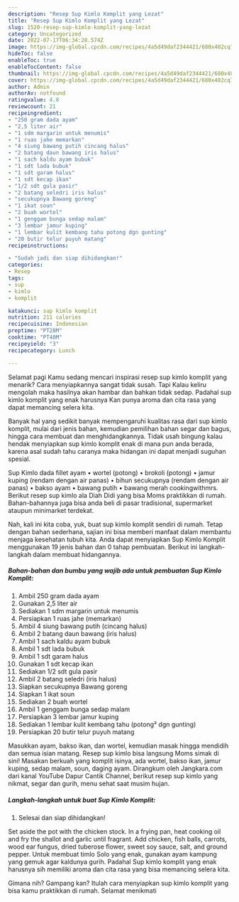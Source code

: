 ```yaml
---
description: "Resep Sup Kimlo Komplit yang Lezat"
title: "Resep Sup Kimlo Komplit yang Lezat"
slug: 1520-resep-sup-kimlo-komplit-yang-lezat
category: Uncategorized
date: 2022-07-17T06:34:28.574Z
image: https://img-global.cpcdn.com/recipes/4a5d49daf2344421/680x482cq70/sup-kimlo-komplit-foto-resep-utama.jpg
hideToc: false
enableToc: true
enableTocContent: false
thumbnail: https://img-global.cpcdn.com/recipes/4a5d49daf2344421/680x482cq70/sup-kimlo-komplit-foto-resep-utama.jpg
cover: https://img-global.cpcdn.com/recipes/4a5d49daf2344421/680x482cq70/sup-kimlo-komplit-foto-resep-utama.jpg
author: Admin
authorAv: notfound
ratingvalue: 4.8
reviewcount: 21
recipeingredient:
- "250 gram dada ayam"
- "2,5 liter air"
- "1 sdm margarin untuk menumis"
- "1 ruas jahe memarkan"
- "4 siung bawang putih cincang halus"
- "2 batang daun bawang iris halus"
- "1 sach kaldu ayam bubuk"
- "1 sdt lada bubuk"
- "1 sdt garam halus"
- "1 sdt kecap ikan"
- "1/2 sdt gula pasir"
- "2 batang seledri iris halus"
- "secukupnya Bawang goreng"
- "1 ikat soun"
- "2 buah wortel"
- "1 genggam bunga sedap malam"
- "3 lembar jamur kuping"
- "1 lembar kulit kembang tahu potong dgn gunting"
- "20 butir telur puyuh matang"
recipeinstructions:

- "Sudah jadi dan siap dihidangkan!"
categories:
- Resep
tags:
- sup
- kimlo
- komplit

katakunci: sup kimlo komplit 
nutrition: 211 calories
recipecuisine: Indonesian
preptime: "PT28M"
cooktime: "PT40M"
recipeyield: "3"
recipecategory: Lunch

---
```



Selamat pagi Kamu sedang mencari inspirasi resep sup kimlo komplit yang menarik? Cara menyiapkannya sangat tidak susah. Tapi Kalau keliru mengolah maka hasilnya akan hambar dan bahkan tidak sedap. Padahal sup kimlo komplit yang enak harusnya Kan punya aroma dan cita rasa yang dapat memancing selera kita.


Banyak hal yang sedikit banyak mempengaruhi kualitas rasa dari sup kimlo komplit, mulai dari jenis bahan, kemudian pemilihan bahan segar dan bagus, hingga cara membuat dan menghidangkannya. Tidak usah bingung kalau hendak menyiapkan sup kimlo komplit enak di mana pun anda berada, karena asal sudah tahu caranya maka hidangan ini dapat menjadi suguhan spesial.

Sup Kimlo dada fillet ayam • wortel (potong) • brokoli (potong) • jamur kuping (rendam dengan air panas) • bihun secukupnya (rendam dengan air panas) • bakso ayam • bawang putih • bawang merah cookingwithmrs. Berikut resep sup kimlo ala Diah Didi yang bisa Moms praktikkan di rumah. Bahan-bahannya juga bisa anda beli di pasar tradisional, supermarket ataupun minimarket terdekat.


Nah, kali ini kita coba, yuk, buat sup kimlo komplit sendiri di rumah. Tetap dengan bahan sederhana, sajian ini bisa memberi manfaat dalam membantu menjaga kesehatan tubuh kita. Anda dapat menyiapkan Sup Kimlo Komplit menggunakan 19 jenis bahan dan 0 tahap pembuatan. Berikut ini langkah-langkah dalam membuat hidangannya.

<!--inarticleads1-->

##### Bahan-bahan dan bumbu yang wajib ada untuk pembuatan Sup Kimlo Komplit:

1. Ambil 250 gram dada ayam
1. Gunakan 2,5 liter air
1. Sediakan 1 sdm margarin untuk menumis
1. Persiapkan 1 ruas jahe (memarkan)
1. Ambil 4 siung bawang putih (cincang halus)
1. Ambil 2 batang daun bawang (iris halus)
1. Ambil 1 sach kaldu ayam bubuk
1. Ambil 1 sdt lada bubuk
1. Ambil 1 sdt garam halus
1. Gunakan 1 sdt kecap ikan
1. Sediakan 1/2 sdt gula pasir
1. Ambil 2 batang seledri (iris halus)
1. Siapkan secukupnya Bawang goreng
1. Siapkan 1 ikat soun
1. Sediakan 2 buah wortel
1. Ambil 1 genggam bunga sedap malam
1. Persiapkan 3 lembar jamur kuping
1. Sediakan 1 lembar kulit kembang tahu (potong² dgn gunting)
1. Persiapkan 20 butir telur puyuh matang


Masukkan ayam, bakso ikan, dan wortel, kemudian masak hingga mendidih dan semua isian matang. Resep sup kimlo bisa langsung Moms simak di sini! Masakan berkuah yang komplit isinya, ada wortel, bakso ikan, jamur kuping, sedap malam, soun, daging ayam. Dirangkum oleh Jangkara.com dari kanal YouTube Dapur Cantik Channel, berikut resep sup kimlo yang nikmat, segar dan gurih, menu sehat saat musim hujan. 

<!--inarticleads2-->

##### Langkah-langkah untuk buat Sup Kimlo Komplit:


1. Selesai dan siap dihidangkan!

Set aside the pot with the chicken stock. In a frying pan, heat cooking oil and fry the shallot and garlic until fragrant. Add chicken, fish balls, carrots, wood ear fungus, dried tuberose flower, sweet soy sauce, salt, and ground pepper. Untuk membuat timlo Solo yang enak, gunakan ayam kampung yang gemuk agar kaldunya gurih. Padahal Sup kimlo komplit yang enak harusnya sih memiliki aroma dan cita rasa yang bisa memancing selera kita. 

Gimana nih? Gampang kan? Itulah cara menyiapkan sup kimlo komplit yang bisa kamu praktikkan di rumah. Selamat menikmati
